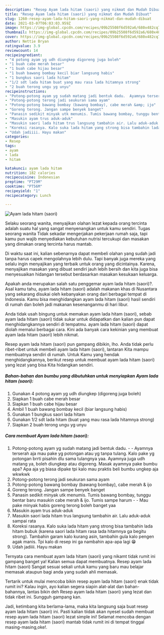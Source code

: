 ```yaml
---
description: "Resep Ayam lada hitam (saori) yang nikmat dan Mudah Dibuat"
title: "Resep Ayam lada hitam (saori) yang nikmat dan Mudah Dibuat"
slug: 1260-resep-ayam-lada-hitam-saori-yang-nikmat-dan-mudah-dibuat
date: 2021-03-07T06:03:03.959Z
image: https://img-global.cpcdn.com/recipes/09b25508f6d592a6/680x482cq70/ayam-lada-hitam-saori-foto-resep-utama.jpg
thumbnail: https://img-global.cpcdn.com/recipes/09b25508f6d592a6/680x482cq70/ayam-lada-hitam-saori-foto-resep-utama.jpg
cover: https://img-global.cpcdn.com/recipes/09b25508f6d592a6/680x482cq70/ayam-lada-hitam-saori-foto-resep-utama.jpg
author: Nettie Bryan
ratingvalue: 3.9
reviewcount: 14
recipeingredient:
- "4 potong ayam yg udh diungkep digoreng juga boleh"
- "1 buah cabe merah besar"
- "1 buah cabe hijau besar"
- "1 buah bawang bombay kecil biar langsung habis"
- "1 bungkus saori lada hitam"
- "1/2 sdt lada hitam buat yang mau rasa lada hitamnya strong"
- "2 buah terong ungu yg unyu"
recipeinstructions:
- "Potong-potong ayam yg sudah matang jadi bentuk dadu.  Ayamnya terserah aja mau pake yg potongan atau yg tanpa tulang. Kalo pake yg potongan brrti pisahin dlu sama tulangnya yaa. Ayamnya juga udh matang ya, boleh diungkep atau digoreng. Masak ayamnya pake bumbu apa? Apa aja yg biasa dipake tpi kalo mau praktis beli bumbu ungkep aja wkwkwk"
- "Potong-potong terong jadi seukuran sama ayam"
- "Potong-potong bawang bombay (bawang bombay), cabe merah &amp; ijo"
- "Goreng terong. Jangan sampe benyek banget"
- "Panasin sedikit minyak utk menumis. Tumis bawang bombay, tunggu bentar baru masukin cabe merah &amp; ijo. Tumis sampe harum  Mau pake minyak habis goreng terong boleh banget yaa"
- "Masukin ayam trus aduk-aduk"
- "Masukin saori lada hitam trus langsung tambahin air. Lalu aduk-aduk sampai rata"
- "Koreksi rasanya. Kalo suka lada hitam yang strong bisa tambahin lada hitam bubuk (karena saori lada hitam rasa lada hitamnya ga begitu strong). Tambahin garam kalo kurang asin, tambahin gula kalo pengen agak manis. Tpi kalo di resep ini ga nambahin apa-apa lagi 😁"
- "Udah jadiiii. Hayu makan"
categories:
- Resep
tags:
- ayam
- lada
- hitam

katakunci: ayam lada hitam 
nutrition: 182 calories
recipecuisine: Indonesian
preptime: "PT29M"
cooktime: "PT56M"
recipeyield: "1"
recipecategory: Lunch

---
```



![Ayam lada hitam (saori)](https://img-global.cpcdn.com/recipes/09b25508f6d592a6/680x482cq70/ayam-lada-hitam-saori-foto-resep-utama.jpg)

Selaku seorang wanita, menyajikan olahan lezat kepada orang tercinta adalah suatu hal yang sangat menyenangkan untuk kamu sendiri. Tugas seorang  wanita Tidak sekadar mengerjakan pekerjaan rumah saja, tapi kamu pun wajib menyediakan kebutuhan nutrisi tercukupi dan masakan yang dimakan orang tercinta harus mantab.

Di waktu  saat ini, kalian sebenarnya dapat membeli olahan yang sudah jadi tanpa harus capek mengolahnya lebih dulu. Tapi banyak juga mereka yang selalu ingin menyajikan yang terbaik untuk orang yang dicintainya. Karena, menyajikan masakan yang dibuat sendiri jauh lebih bersih dan kita juga bisa menyesuaikan hidangan tersebut berdasarkan masakan kesukaan keluarga. 



Apakah anda merupakan salah satu penggemar ayam lada hitam (saori)?. Asal kamu tahu, ayam lada hitam (saori) adalah makanan khas di Nusantara yang sekarang disukai oleh kebanyakan orang dari berbagai tempat di Indonesia. Kamu bisa menghidangkan ayam lada hitam (saori) hasil sendiri di rumah dan boleh jadi makanan kesenanganmu di hari libur.

Anda tidak usah bingung untuk memakan ayam lada hitam (saori), sebab ayam lada hitam (saori) tidak sukar untuk didapatkan dan kalian pun dapat menghidangkannya sendiri di tempatmu. ayam lada hitam (saori) dapat diolah memalui berbagai cara. Kini ada banyak cara kekinian yang membuat ayam lada hitam (saori) lebih nikmat.

Resep ayam lada hitam (saori) pun gampang dibikin, lho. Anda tidak perlu ribet-ribet untuk membeli ayam lada hitam (saori), lantaran Kita mampu membuatnya sendiri di rumah. Untuk Kamu yang hendak menghidangkannya, berikut resep untuk membuat ayam lada hitam (saori) yang lezat yang bisa Kita hidangkan sendiri.

<!--inarticleads1-->

##### Bahan-bahan dan bumbu yang dibutuhkan untuk menyiapkan Ayam lada hitam (saori):

1. Gunakan 4 potong ayam yg udh diungkep (digoreng juga boleh)
1. Siapkan 1 buah cabe merah besar
1. Siapkan 1 buah cabe hijau besar
1. Ambil 1 buah bawang bombay kecil (biar langsung habis)
1. Gunakan 1 bungkus saori lada hitam
1. Gunakan 1/2 sdt lada hitam (buat yang mau rasa lada hitamnya strong)
1. Siapkan 2 buah terong ungu yg unyu




<!--inarticleads2-->

##### Cara membuat Ayam lada hitam (saori):

1. Potong-potong ayam yg sudah matang jadi bentuk dadu. -  - Ayamnya terserah aja mau pake yg potongan atau yg tanpa tulang. Kalo pake yg potongan brrti pisahin dlu sama tulangnya yaa. Ayamnya juga udh matang ya, boleh diungkep atau digoreng. Masak ayamnya pake bumbu apa? Apa aja yg biasa dipake tpi kalo mau praktis beli bumbu ungkep aja wkwkwk
1. Potong-potong terong jadi seukuran sama ayam
1. Potong-potong bawang bombay (bawang bombay), cabe merah &amp; ijo
1. Goreng terong. Jangan sampe benyek banget
1. Panasin sedikit minyak utk menumis. Tumis bawang bombay, tunggu bentar baru masukin cabe merah &amp; ijo. Tumis sampe harum -  - Mau pake minyak habis goreng terong boleh banget yaa
1. Masukin ayam trus aduk-aduk
1. Masukin saori lada hitam trus langsung tambahin air. Lalu aduk-aduk sampai rata
1. Koreksi rasanya. Kalo suka lada hitam yang strong bisa tambahin lada hitam bubuk (karena saori lada hitam rasa lada hitamnya ga begitu strong). Tambahin garam kalo kurang asin, tambahin gula kalo pengen agak manis. Tpi kalo di resep ini ga nambahin apa-apa lagi 😁
1. Udah jadiiii. Hayu makan




Ternyata cara membuat ayam lada hitam (saori) yang nikamt tidak rumit ini gampang banget ya! Kalian semua dapat membuatnya. Resep ayam lada hitam (saori) Sangat sesuai sekali untuk kamu yang baru mau belajar memasak ataupun bagi anda yang sudah ahli memasak.

Tertarik untuk mulai mencoba bikin resep ayam lada hitam (saori) enak tidak rumit ini? Kalau ingin, ayo kalian segera siapin alat-alat dan bahan-bahannya, lantas bikin deh Resep ayam lada hitam (saori) yang lezat dan tidak ribet ini. Sungguh gampang kan. 

Jadi, ketimbang kita berlama-lama, maka kita langsung saja buat resep ayam lada hitam (saori) ini. Pasti kalian tiidak akan nyesel sudah membuat resep ayam lada hitam (saori) lezat simple ini! Selamat mencoba dengan resep ayam lada hitam (saori) mantab tidak rumit ini di tempat tinggal masing-masing,oke!.

